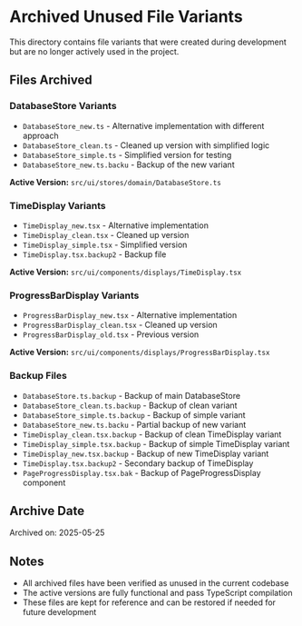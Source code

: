 # Archived Unused File Variants

This directory contains file variants that were created during development but are no longer actively used in the project.

## Files Archived

### DatabaseStore Variants
- `DatabaseStore_new.ts` - Alternative implementation with different approach
- `DatabaseStore_clean.ts` - Cleaned up version with simplified logic
- `DatabaseStore_simple.ts` - Simplified version for testing
- `DatabaseStore_new.ts.backu` - Backup of the new variant

**Active Version:** `src/ui/stores/domain/DatabaseStore.ts`

### TimeDisplay Variants
- `TimeDisplay_new.tsx` - Alternative implementation
- `TimeDisplay_clean.tsx` - Cleaned up version
- `TimeDisplay_simple.tsx` - Simplified version
- `TimeDisplay.tsx.backup2` - Backup file

**Active Version:** `src/ui/components/displays/TimeDisplay.tsx`

### ProgressBarDisplay Variants
- `ProgressBarDisplay_new.tsx` - Alternative implementation
- `ProgressBarDisplay_clean.tsx` - Cleaned up version
- `ProgressBarDisplay_old.tsx` - Previous version

**Active Version:** `src/ui/components/displays/ProgressBarDisplay.tsx`

### Backup Files
- `DatabaseStore.ts.backup` - Backup of main DatabaseStore
- `DatabaseStore_clean.ts.backup` - Backup of clean variant
- `DatabaseStore_simple.ts.backup` - Backup of simple variant
- `DatabaseStore_new.ts.backu` - Partial backup of new variant
- `TimeDisplay_clean.tsx.backup` - Backup of clean TimeDisplay variant
- `TimeDisplay_simple.tsx.backup` - Backup of simple TimeDisplay variant
- `TimeDisplay_new.tsx.backup` - Backup of new TimeDisplay variant
- `TimeDisplay.tsx.backup2` - Secondary backup of TimeDisplay
- `PageProgressDisplay.tsx.bak` - Backup of PageProgressDisplay component

## Archive Date
Archived on: 2025-05-25

## Notes
- All archived files have been verified as unused in the current codebase
- The active versions are fully functional and pass TypeScript compilation
- These files are kept for reference and can be restored if needed for future development
